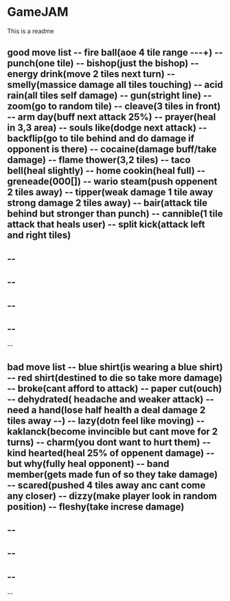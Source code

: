 # GameJAM
This is a readme


good move list
-- fire ball(aoe 4 tile range ---+)
-- punch(one tile)
-- bishop(just the bishop)
-- energy drink(move 2 tiles next turn)
-- smelly(massice damage all tiles touching)
-- acid rain(all tiles self damage)
-- gun(stright line)
-- zoom(go to random tile)
-- cleave(3 tiles in front)
-- arm day(buff next attack 25%)
-- prayer(heal in 3,3 area)
-- souls like(dodge next attack)
-- backflip(go to tile behind and do damage if opponent is there)
-- cocaine(damage buff/take damage)
-- flame thower(3,2 tiles)
-- taco bell(heal slightly)
-- home cookin(heal full)
-- greneade(000[])
-- wario steam(push oppenent 2 tiles away)
-- tipper(weak damage 1 tile away strong damage 2 tiles away)
-- bair(attack tile behind but stronger than punch)
-- cannible(1 tile attack that heals user)
-- split kick(attack left and right tiles)
-- 
-- 
-- 
-- 
-- 
-- 
-- 
-- 
-- 
-- 

bad move list
-- blue shirt(is wearing a blue shirt)
-- red shirt(destined to die so take more damage)
-- broke(cant afford to attack)
-- paper cut(ouch)
-- dehydrated( headache and weaker attack)
-- need a hand(lose half health a deal damage 2 tiles away --)
-- lazy(dotn feel like moving)
-- kaklanck(become invincible but cant move for 2 turns)
-- charm(you dont want to hurt them)
-- kind hearted(heal 25% of oppenent damage)
-- but why(fully heal opponent)
-- band member(gets made fun of so they take damage)
-- scared(pushed 4 tiles away anc cant come any closer) 
-- dizzy(make player look in random position)
-- fleshy(take increse damage)
-- 
-- 
-- 
-- 
-- 
-- 
-- 
-- 